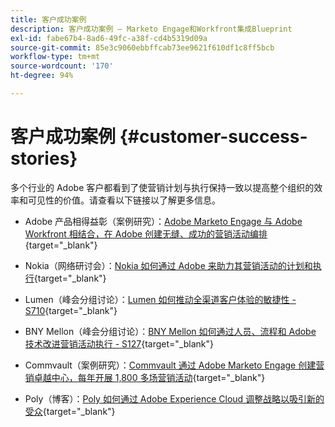 ```yaml
---
title: 客户成功案例
description: 客户成功案例 — Marketo Engage和Workfront集成Blueprint
exl-id: fabe67b4-8ad6-49fc-a38f-cd4b5319d09a
source-git-commit: 85e3c9060ebbffcab73ee9621f610df1c8ff5bcb
workflow-type: tm+mt
source-wordcount: '170'
ht-degree: 94%

---
```


# 客户成功案例 {#customer-success-stories}

多个行业的 Adobe 客户都看到了使营销计划与执行保持一致以提高整个组织的效率和可见性的价值。请查看以下链接以了解更多信息。

* Adobe 产品相得益彰（案例研究）：[Adobe Marketo Engage 与 Adobe Workfront 相结合，在 Adobe 创建无缝、成功的营销活动编排](https://business.adobe.com/customer-success-stories/adobe-campaign-orchestration-case-study){target="_blank"}

* Nokia（网络研讨会）：[Nokia 如何通过 Adobe 来助力其营销活动的计划和执行](https://engage.adobe.com/MarWF22Q4WBR-Registration.html){target="_blank"}

* Lumen（峰会分组讨论）：[Lumen 如何推动全渠道客户体验的敏捷性 - S710](https://business.adobe.com/summit/2022/sessions/how-lumen-drives-agility-for-omnichannel-customer-s710.html){target="_blank"}

* BNY Mellon（峰会分组讨论）：[BNY Mellon 如何通过人员、流程和 Adobe 技术改进营销活动执行 - S127](https://business.adobe.com/events/experience-makers-live/2022/sessions/how-bny-mellon-improved-campaign-execution-with-pe-s127.html){target="_blank"}

* Commvault（案例研究）：[Commvault 通过 Adobe Marketo Engage 创建营销卓越中心，每年开展 1,800 多场营销活动](https://business.adobe.com/customer-success-stories/commvault-case-study){target="_blank"}

* Poly（博客）：[Poly 如何通过 Adobe Experience Cloud 调整战略以吸引新的受众](https://business.adobe.com/blog/basics/how-poly-shifted-gears-reach-new-audiences-adobe-experience-cloud){target="_blank"}
